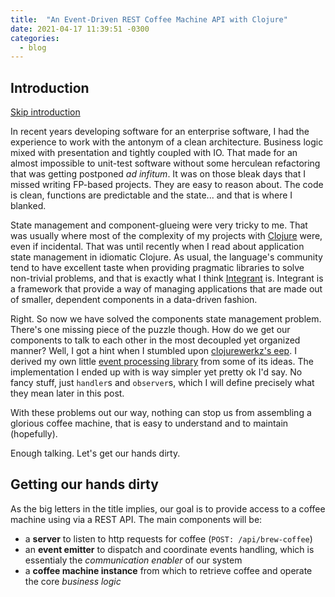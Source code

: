 ```yaml
---
title:  "An Event-Driven REST Coffee Machine API with Clojure"
date: 2021-04-17 11:39:51 -0300
categories:
  - blog
---
```


## Introduction

[Skip introduction](#getting-our-hands-dirty)

In recent years developing software for an enterprise software, I had the experience to work with the antonym of a clean architecture. Business logic mixed with presentation and tightly coupled with IO. That made for an almost impossible to unit-test software without some herculean refactoring that was getting postponed _ad infitum_. It was on those bleak days that I missed writing FP-based projects. They are easy to reason about. The code is clean, functions are predictable and the state... and that is where I blanked. 

State management and component-glueing were very tricky to me. That was usually where most of the complexity of my projects with [Clojure](https://clojure.org/) were, even if incidental. That was until recently when I read about application state management in idiomatic Clojure. As usual, the language's community tend to have excellent taste when providing pragmatic libraries to solve non-trivial problems, and that is exactly what I think [Integrant](https://github.com/weavejester/integrant) is.  Integrant is a framework that provide a way of managing applications that are made out of smaller, dependent components in a data-driven fashion.

Right. So now we have solved the components state management problem. There's one missing piece of the puzzle though. How do we get our components to talk to each other in the most decoupled yet organized manner? Well, I got a hint when I stumbled upon [clojurewerkz's eep](https://github.com/clojurewerkz/eep). I derived my own little [event processing library](https://github.com/tiagodalloca/coffee-machine-rest-api/blob/master/src/coffee_machine_rest_api/events.clj) from some of its ideas. The implementation I ended up with is way simpler yet pretty ok I'd say. No fancy stuff, just `handler`s and `observer`s, which I will define precisely what they mean later in this post.

With these problems out our way, nothing can stop us from assembling a glorious coffee machine, that is easy to understand and to maintain (hopefully).

Enough talking. Let's get our hands dirty.

## Getting our hands dirty

As the big letters in the title implies, our goal is to provide access to a coffee machine using via a REST API. The main components will be:
- a **server** to listen to http requests for coffee (`POST: /api/brew-coffee`)
- an **event emitter** to dispatch and coordinate events handling, which is essentialy the *communication enabler* of our system
- a **coffee machine instance** from which to retrieve coffee and operate the core *business logic*


 

